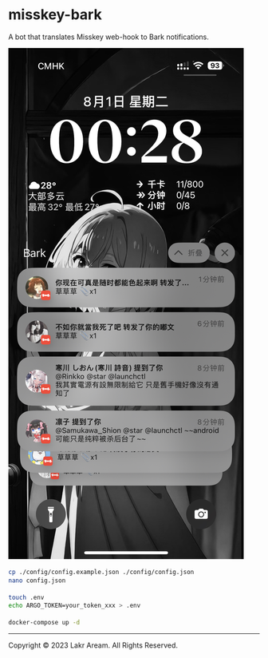 # misskey-bark

A bot that translates Misskey web-hook to Bark notifications.

![demo.jpg](./res/demo.jpeg)

```bash
cp ./config/config.example.json ./config/config.json
nano config.json

touch .env
echo ARGO_TOKEN=your_token_xxx > .env

docker-compose up -d
```

---

Copyright © 2023 Lakr Aream. All Rights Reserved.
